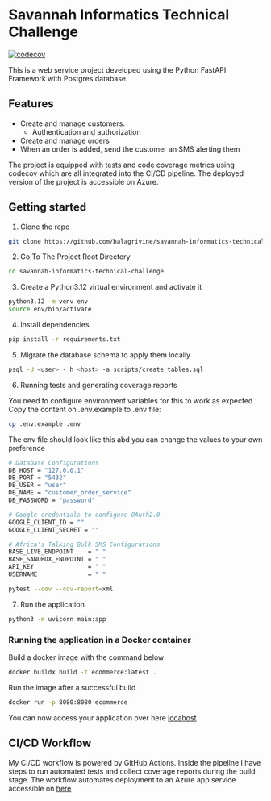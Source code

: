 # Savannah Informatics Technical Challenge

[![codecov](https://codecov.io/gh/balagrivine/savannah-informatics-technical-challenge/graph/badge.svg?token=46HVRUE4WI)](https://codecov.io/gh/balagrivine/savannah-informatics-technical-challenge)

This is a web service project developed using the Python FastAPI Framework with Postgres database.

## Features
* Create and manage customers.
  * Authentication and authorization
* Create and manage orders
* When an order is added, send the customer an SMS alerting them

The project is equipped with tests and code coverage metrics using codecov which are all integrated into the CI/CD pipeline. The deployed version of the project is accessible on Azure.

## Getting started
1. Clone the repo

````bash
git clone https://github.com/balagrivine/savannah-informatics-technical-challenge
````

2. Go To The Project Root Directory

````bash
cd savannah-informatics-technical-challenge
````

3. Create a Python3.12 virtual environment and activate it

````bash
python3.12 -m venv env
source env/bin/activate
````

4. Install dependencies
````bash
pip install -r requirements.txt
````

5. Migrate the database schema to apply them locally
````bash
psql -U <user> - h <host> -a scripts/create_tables.sql
````

6. Running tests and generating coverage reports

You need to configure environment variables for this to work as expected
Copy the content on .env.example to .env file:

````bash
cp .env.example .env
````

The env file should look like this abd you can change the values  to your own preference

````bash
# Database Configurations
DB_HOST = "127.0.0.1"
DB_PORT = "5432"
DB_USER = "user"
DB_NAME = "customer_order_service"
DB_PASSWORD = "password"

# Google credentials to configure OAuth2.0
GOOGLE_CLIENT_ID = ""
GOOGLE_CLIENT_SECRET = ""

# Africa's Talking Bulk SMS Configurations
BASE_LIVE_ENDPOINT    = " "
BASE_SANDBOX_ENDPOINT = " "
API_KEY               = " "
USERNAME              = " "
````

````bash
pytest --cov --cov-report=xml
````

7. Run the application
````bash
python3 -m uvicorn main:app
````

### Running the application in a Docker container

Build a docker image with the command below
````bash
docker buildx build -t ecommerce:latest .
````

Run the image after a successful build

````bash
docker run -p 8080:8080 ecommerce
````
You can now access your application over here [locahost]("127.0.0.1:8080")

## CI/CD Workflow
My CI/CD workflow is powered by GitHub Actions. Inside the pipeline I have steps to run automated tests and collect coverage reports during the build stage. The workflow automates deployment to an Azure app service accessible on [here]("https://savannah-dxcwbscyexfyf5ft.eastus2-01.azurewebsites.net/")
